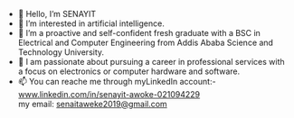 - 👋 Hello, I’m SENAYIT
- 👀 I’m interested in artificial intelligence.
- 🌱 I’m a proactive and self-confident fresh graduate with a BSC in Electrical and Computer Engineering from Addis Ababa Science and Technology University.
- 💞️ I am passionate about pursuing a career in professional services with a focus on electronics or computer hardware and software.
- 📫 You can reache me through
                 myLinkedIn account:- www.linkedin.com/in/senayit-awoke-021094229  
                 my email: senaitaweke2019@gmail.com

<!---
SENAYIT/SENAYIT is a ✨ special ✨ repository because its `README.md` (this file) appears on your GitHub profile.
You can click the Preview link to take a look at your changes.
--->

